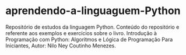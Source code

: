 # aprendendo-a-linguaguem-Python
Repositório de estudos da linguagem Python. Conteúdo do repositório e referente aos exemplos e exercícios sobre o livro. Introdução à Programação com Python: Algoritmos e Lógica de Programação Para Iniciantes, Autor: Nilo Ney Coutinho Menezes.
